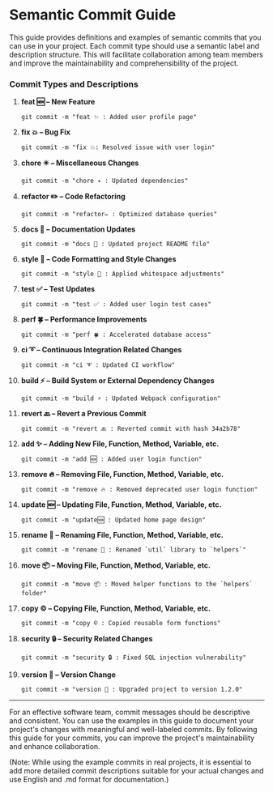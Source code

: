 # Semantic Commit Guide

This guide provides definitions and examples of semantic commits that you can use in your project. Each commit type should use a semantic label and description structure. This will facilitate collaboration among team members and improve the maintainability and comprehensibility of the project.

### Commit Types and Descriptions

1. **feat 🆕 – New Feature**

   ```
   git commit -m "feat ✨ : Added user profile page"
   ```

2. **fix 💥 – Bug Fix**

   ```
   git commit -m "fix 💥: Resolved issue with user login"
   ```

3. **chore ✴️ – Miscellaneous Changes**

   ```
   git commit -m "chore ✴️ : Updated dependencies"
   ```

4. **refactor ✏️ – Code Refactoring**

   ```
   git commit -m "refactor✏️ : Optimized database queries"
   ```

5. **docs 📄 – Documentation Updates**

   ```
   git commit -m "docs 📄 : Updated project README file"
   ```

6. **style 🎨 – Code Formatting and Style Changes**

   ```
   git commit -m "style 🎨 : Applied whitespace adjustments"
   ```

7. **test ✅ – Test Updates**

   ```
   git commit -m "test ✅ : Added user login test cases"
   ```

8. **perf 🍀 – Performance Improvements**

   ```
   git commit -m "perf 🍀 : Accelerated database access"
   ```

9. **ci ➰ – Continuous Integration Related Changes**

   ```
   git commit -m "ci ➰ : Updated CI workflow"
   ```

10. **build ⚡ – Build System or External Dependency Changes**

    ```
    git commit -m "build ⚡ : Updated Webpack configuration"
    ```

11. **revert 🔙 – Revert a Previous Commit**

    ```
    git commit -m "revert 🔙 : Reverted commit with hash 34a2b78"
    ```

12. **add ✨ – Adding New File, Function, Method, Variable, etc.**

    ```
    git commit -m "add 🆕 : Added user login function"
    ```

13. **remove 🔥 – Removing File, Function, Method, Variable, etc.**

    ```
    git commit -m "remove 🔥 : Removed deprecated user login function"
    ```

14. **update 🆕 – Updating File, Function, Method, Variable, etc.**

    ```
    git commit -m "update🆕 : Updated home page design"
    ```

15. **rename 🔁 – Renaming File, Function, Method, Variable, etc.**

    ```
    git commit -m "rename 🔁 : Renamed `util` library to `helpers`"
    ```

16. **move 📦 – Moving File, Function, Method, Variable, etc.**

    ```
    git commit -m "move 📦 : Moved helper functions to the `helpers` folder"
    ```

17. **copy ©️ – Copying File, Function, Method, Variable, etc.**

    ```
    git commit -m "copy ©️ : Copied reusable form functions"
    ```

18. **security 🔒 – Security Related Changes**

    ```
    git commit -m "security 🔒 : Fixed SQL injection vulnerability"
    ```

19. **version 🔏 – Version Change**

    ```
    git commit -m "version 🔏 : Upgraded project to version 1.2.0"
    ```

---

For an effective software team, commit messages should be descriptive and consistent. You can use the examples in this guide to document your project's changes with meaningful and well-labeled commits. By following this guide for your commits, you can improve the project's maintainability and enhance collaboration.

(Note: While using the example commits in real projects, it is essential to add more detailed commit descriptions suitable for your actual changes and use English and .md format for documentation.)
